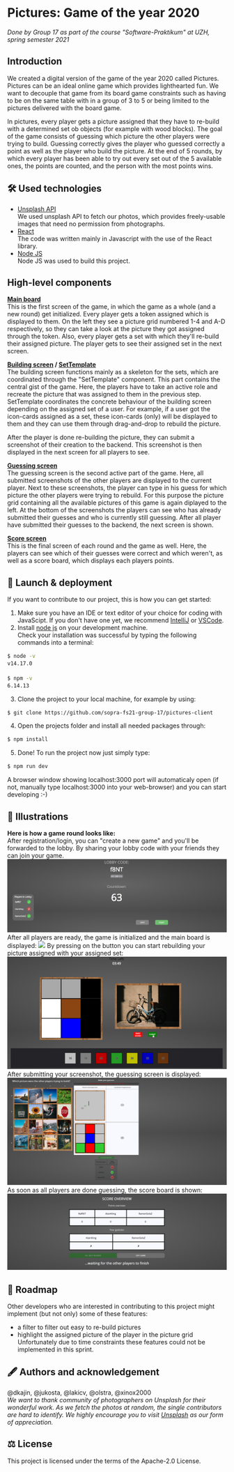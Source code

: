 # Pictures: Game of the year 2020
*Done by Group 17 as part of the course "Software-Praktikum" at UZH, spring semester 2021*

## Introduction
We created a digital version of the game of the year 2020 called Pictures. 
Pictures can be an ideal online game which provides lighthearted fun. We want to decouple that game from its board game constraints such as having to be on the same table with in a group of 3 to 5 or being limited to the pictures delivered with the board game. 

In pictures, every player gets a picture assigned that they have to re-build with a determined set ob objects (for example with wood blocks).
The goal of the game consists of guessing which picture the other players were trying to build. Guessing correctly gives the player who guessed correctly a point as well as the player who build the picture.
At the end of 5 rounds, by which every player has been able to try out every set out of the 5 available ones, the points are counted, and the person with the most points wins.

## 🛠️ Used technologies
- [Unsplash API](https://unsplash.com/)  
We used unsplash API to fetch our photos, which provides freely-usable images that need no permission from photographs.
- [React](https://reactjs.org/)  
The code was written mainly in Javascript with the use of the React library.
- [Node JS](https://nodejs.org/en/about/)  
Node JS was used to build this project.

## High-level components

**[Main board](https://github.com/sopra-fs21-group-17/pictures-client/blob/master/src/components/game/MainBoard.js)**  
This is the first screen of the game, in which the game as a whole (and a new round) get initialized. 
Every player gets a token assigned which is displayed to them. On the left they see a picture grid 
numbered 1-4 and A-D respectively, so they can
 take a look at the picture they got assigned through the token. Also, every player gets a set with which they'll 
re-build their assigned picture. The player gets to see their assigned set in the next screen.

**[Building screen](https://github.com/sopra-fs21-group-17/pictures-client/blob/master/src/components/game/BuildScreen.js) / [SetTemplate](src/components/Sets/SetTemplate.js)**  
The building screen functions mainly as a skeleton for the sets, which are coordinated through the "SetTemplate" component.
This part contains the central gist of the game. Here, the players
have to take an active role and recreate the picture that was assigned to them in the previous step. 
SetTemplate coordinates the concrete behaviour of the building screen depending on the assigned set of a user.
For example, if a user got the icon-cards assigned as a set, these icon-cards (only) will be displayed to them 
and they can use them through drag-and-drop to rebuild the picture.

After the player is done re-building the picture, they can submit a screenshot of their creation to the backend.
This screenshot is then displayed in the next screen for all players to see.


**[Guessing screen](https://github.com/sopra-fs21-group-17/pictures-client/blob/master/src/components/game/GuessingScreen.js)**   
The guessing screen is the second active part of the game. Here, all submitted screenshots of the other players are displayed
to the current player. Next to these screenshots, the player can type in his guess for which picture the other players
were trying to rebuild. For this purpose the picture grid containing all the available pictures of this game is again diplayed to the left.
At the bottom of the screenshots the players can see who has already submitted their guesses and who is currently still guessing.
After all player have submitted their guesses to the backend, the next screen is shown.

**[Score screen](https://github.com/sopra-fs21-group-17/pictures-client/blob/master/src/components/game/ScoreScreen.js)**  
This is the final screen of each round and the game as well. Here, the players can see which of their guesses were correct and which
weren't, as well as a score board, which displays each players points.


## 🚀 Launch & deployment
If you want to contribute to our project, this is how you can get started:  
1. Make sure you have an IDE or text editor of your choice for coding with JavaScipt. 
If you don't have one yet, we recommend [IntelliJ](https://www.jetbrains.com/idea/) or [VSCode](https://code.visualstudio.com/).
2. Install [node js](https://nodejs.org/en/) on your development machine.  
Check your installation was successful by typing the following commands into a terminal:
```bash 
$ node -v
v14.17.0

$ npm -v
6.14.13 
```
3. Clone the project to your local machine, for example by using:
```bash 
$ git clone https://github.com/sopra-fs21-group-17/pictures-client 
```
4. Open the projects folder and install all needed packages through:
```bash 
$ npm install
```
5. Done! To run the project now just simply type:
```bash 
$ npm run dev
```
A browser window showing localhost:3000 port will automaticaly open (if not, manually type localhost:3000 into your web-browser)
 and you can start developing :-)
 
## 📸 Illustrations
**Here is how a game round looks like:**  
After registration/login, you can "create a new game" and you'll be forwarded to the lobby.
By sharing your lobby code with your friends they can join your game.
![](./Readme_Pictures/01-Lobby.png)
After all players are ready, the game is initialized and the main board is displayed:
![](./Readme_Pictures/02-MainBoard.png)
By pressing on the button you can start rebuilding your picture assigned with your 
assigned set:  
![](Readme_Pictures/03-BuildScreen.png)
After submitting your screenshot, the guessing screen is displayed:
![](Readme_Pictures/04-GuessingScreen.png)
As soon as all players are done guessing, the score board is shown:
![](Readme_Pictures/05-ScoreScreen.png)

## 🚗 Roadmap
Other developers who are interested in contributing to this project might implement 
(but not only) some of these features:  
- a filter to filter out easy to re-build pictures 
- highlight the assigned picture of the player in the picture grid  
Unfortunately due to time constraints these features could not be implemented in this sprint.

## 🖋️ Authors and acknowledgement
@dkajin, @jukosta, @lakicv, @olstra, @xinox2000  
*We want to thank community of photographers on Unsplash for their wonderful work. 
As we fetch the photos at random, the single contributors are hard to identify. We highly encourage 
you to visit [Unsplash](https://unsplash.com/) as our form of appreciation.*

## ⚖️ License
This project is licensed under the terms of the  Apache-2.0 License.
